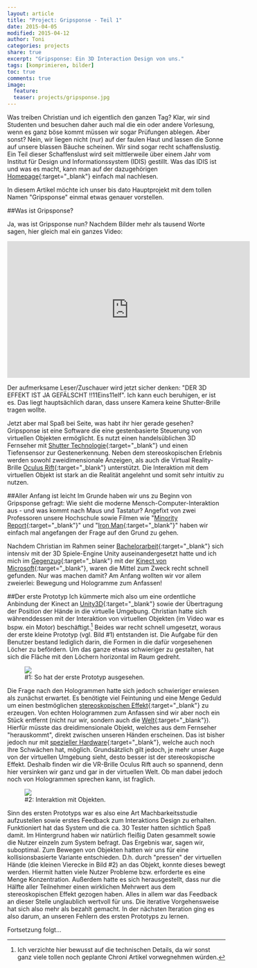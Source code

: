 ```yaml
---
layout: article
title: "Project: Gripsponse - Teil 1"
date: 2015-04-05
modified: 2015-04-12
author: Toni
categories: projects
share: true
excerpt: "Gripsponse: Ein 3D Interaction Design von uns."
tags: [komprimieren, bilder]
toc: true
comments: true
image:
  feature: 
  teaser: projects/gripsponse.jpg
---
```


Was treiben Christian und ich eigentlich den ganzen Tag? Klar, wir sind Studenten und besuchen daher auch mal die ein oder andere Vorlesung, wenn es ganz böse kommt müssen wir sogar Prüfungen ablegen. Aber sonst? Nein, wir liegen nicht (nur) auf der faulen Haut und lassen die Sonne auf unsere blassen Bäuche scheinen. Wir sind sogar recht schaffenslustig. Ein Teil dieser Schaffenslust wird seit mittlerweile über einem Jahr vom Institut für Design und Informationssystem (IDIS) gestillt. Was das IDIS ist und was es macht, kann man auf der dazugehörigen [Homepage](http://idis.fhws.de){:target="_blank"} einfach mal nachlesen. 

In diesem Artikel möchte ich unser bis dato Hauptprojekt mit dem tollen Namen "Gripsponse" einmal etwas genauer vorstellen. 

##Was ist Gripsponse?

Ja, was ist Gripsponse nun? Nachdem Bilder mehr als tausend Worte sagen, hier gleich mal ein ganzes Video:

<iframe width="560" height="315" src="https://www.youtube.com/embed/4YlQ7xFUFmA" frameborder="0" allowfullscreen></iframe>

Der aufmerksame Leser/Zuschauer wird jetzt sicher denken: "DER 3D EFFEKT IST JA GEFÄLSCHT !!11Eins11elf". Ich kann euch beruhigen, er ist es. Das liegt hauptsächlich daran, dass unsere Kamera keine Shutter-Brille tragen wollte. 

Jetzt aber mal Spaß bei Seite, was habt ihr hier gerade gesehen? Gripsponse ist eine Software die eine gestenbasierte Steuerung von virtuellen Objekten ermöglicht. Es nutzt einen handelsüblichen 3D Fernseher mit [Shutter Technologie](http://www.hitec-handel.de/hitec-08/Online-Plus/pdf_pics/Samsung_Infografik3_ActiveShutterSystem_mitFliesstext.jpg){:target="_blank"} und einen Tiefensensor zur Gestenerkennung. Neben dem stereoskopischen Erlebnis werden sowohl zweidimensionale Anzeigen, als auch die Virtual Reality-Brille [Oculus Rift](https://www.youtube.com/watch?v=hZ8Xj_I3aNU){:target="_blank"} unterstützt. Die Interaktion mit dem virtuellen Objekt ist stark an die Realität angelehnt und somit sehr intuitiv zu nutzen.

##Aller Anfang ist leicht
Im Grunde haben wir uns zu Beginn von Gripsponse gefragt: Wie sieht die moderne Mensch-Computer-Interaktion aus - und was kommt nach Maus und Tastatur? Angefixt von zwei Professoren unsere Hochschule sowie Filmen wie "[Minority Report](https://www.youtube.com/watch?v=yzilZ33mk44){:target="_blank"}" und "[Iron Man](https://www.youtube.com/watch?v=_VFFLVyOEuc){:target="_blank"}" haben wir einfach mal angefangen der Frage auf den Grund zu gehen. 

Nachdem Christian im Rahmen seiner [Bachelorarbeit](http://petry-christian.de/volume_rendering/){:target="_blank"} sich intensiv mit der 3D Spiele-Engine Unity auseinandergesetzt hatte und ich mich im [Gegenzug](https://www.researchgate.net/profile/Toni_Fetzer/publications){:target="_blank"} mit der [Kinect von Microsoft](https://www.youtube.com/watch?v=oOCMr0D7BqY){:target="_blank"}, waren die Mittel zum Zweck recht schnell gefunden. Nur was machen damit? Am Anfang wollten wir vor allem zweierlei: Bewegung und Hologramme zum Anfassen! 

##Der erste Prototyp
Ich kümmerte mich also um eine ordentliche Anbindung der Kinect an [Unity3D](https://unity3d.com/){:target="_blank"} sowie der Übertragung der Position der Hände in die virtuelle Umgebung. Christian hatte sich währenddessen mit der Interaktion von virtuellen Objekten (im Video war es bspw. ein Motor) beschäftigt.[^1] Beides war recht schnell umgesetzt, woraus der erste kleine Prototyp (vgl. Bild #1) entstanden ist. Die Aufgabe für den Benutzer bestand lediglich darin, die Formen in die dafür vorgesehenen Löcher zu befördern. Um das ganze etwas schwieriger zu gestalten, hat sich die Fläche mit den Löchern horizontal im Raum gedreht. 

<figure>
	<a href="{{ site.url }}/images/projects/Gripsponse_1/prototyp_1.png">
		<img src="{{ site.url }}/images/projects/Gripsponse_1/prototyp_1.png" />
	</a>
	<figcaption>
		#1: So hat der erste Prototyp ausgesehen.
	</figcaption>
</figure>

Die Frage nach den Hologrammen hatte sich jedoch schwieriger erwiesen als zunächst erwartet. Es benötigte viel Feintuning und eine Menge Geduld um einen bestmöglichen [stereoskopischen Effekt](http://www.spektrum.de/lexikon/geowissenschaften/stereoskopischer-effekt/15673){:target="_blank"} zu erzeugen. Von echten Hologrammen zum Anfassen sind wir aber noch ein Stück entfernt (nicht nur wir, sondern auch die [Welt](http://obm.media.mit.edu/wp-content/uploads/sites/10/2012/09/barabasdissertation1-21-14a.pdf){:target="_blank"}). Hierfür müsste das dreidimensionale Objekt, welches aus dem Fernseher "herauskommt", direkt zwischen unseren Händen erscheinen. Das ist bisher jedoch nur mit [spezieller Hardware](https://www.youtube.com/watch?v=k8trP3V-tqE){:target="_blank"}, welche auch noch Ihre Schwächen hat, möglich. Grundsätzlich gilt jedoch, je mehr unser Auge von der virtuellen Umgebung sieht, desto besser ist der stereoskopische Effekt. Deshalb finden wir die VR-Brille Oculus Rift auch so spannend, denn hier versinken wir ganz und gar in der virtuellen Welt. Ob man dabei jedoch noch von Hologrammen sprechen kann, ist fraglich.

<figure>
	<a href="{{ site.url }}/images/projects/Gripsponse_1/interaction_1.png">
		<img src="{{ site.url }}/images/projects/Gripsponse_1/interaction_1.png" />
	</a>
	<figcaption>
		#2: Interaktion mit Objekten.
	</figcaption>
</figure>

Sinn des ersten Prototyps war es also eine Art Machbarkeitsstudie aufzustellen sowie erstes Feedback zum Interaktions Design zu erhalten. Funktioniert hat das System und die ca. 30 Tester hatten sichtlich Spaß damit. Im Hintergrund haben wir natürlich fleißig Daten gesammelt sowie die Nutzer einzeln zum System befragt. Das Ergebnis war, sagen wir, suboptimal. Zum Bewegen von Objekten hatten wir uns für eine kollisionsbasierte Variante entschieden. D.h. durch "pressen" der virtuellen Hände (die kleinen Vierecke in Bild #2) an das Objekt, konnte dieses bewegt werden. Hiermit hatten viele Nutzer Probleme bzw. erforderte es eine Menge Konzentration. Außerdem hatte es sich herausgestellt, dass nur die Hälfte aller Teilnehmer einen wirklichen Mehrwert aus dem stereoskopischen Effekt gezogen haben. Alles in allem war das Feedback an dieser Stelle unglaublich wertvoll für uns. Die iterative Vorgehensweise hat sich also mehr als bezahlt gemacht. In der nächsten Iteration ging es also darum, an unseren Fehlern des ersten Prototyps zu lernen.

Fortsetzung folgt...

<!---
[Hier geht es zu Teil 2]({% post_url /projects/2015-04-18-Gripsponse_Part2 %})
-->

[^1]: Ich verzichte hier bewusst auf die technischen Details, da wir sonst ganz viele tollen noch geplante Chroni Artikel vorwegnehmen würden.




